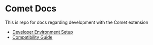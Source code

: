# Comet Docs

This is repo for docs regarding development with the Comet extension

- [Developer Environment Setup](./DEV_ENV.md)
- [Compatibility Guide](./COMPATIBILITY_GUIDE.md)
